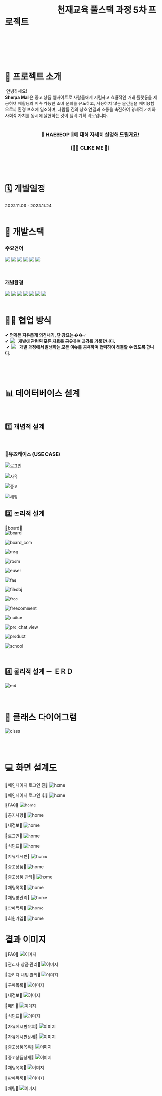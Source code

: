# &nbsp;&nbsp;&nbsp;&nbsp;&nbsp;&nbsp;&nbsp;&nbsp;&nbsp;&nbsp;&nbsp;&nbsp;&nbsp;&nbsp;&nbsp;&nbsp;&nbsp;&nbsp;&nbsp;&nbsp;&nbsp;&nbsp;&nbsp;&nbsp;&nbsp;&nbsp;천재교육 풀스택 과정 5차 프로젝트 
<br/>




&nbsp;&nbsp;&nbsp;&nbsp;&nbsp;&nbsp;&nbsp;&nbsp;&nbsp;&nbsp;&nbsp;&nbsp;&nbsp;&nbsp;&nbsp;&nbsp;&nbsp;&nbsp;&nbsp;&nbsp;&nbsp;&nbsp;&nbsp;&nbsp;&nbsp;&nbsp;&nbsp;&nbsp;&nbsp;&nbsp;&nbsp;&nbsp;&nbsp;&nbsp;&nbsp;&nbsp;&nbsp;&nbsp;&nbsp;&nbsp;&nbsp;&nbsp;&nbsp;&nbsp;&nbsp;&nbsp;&nbsp;&nbsp;&nbsp;&nbsp;&nbsp;&nbsp;&nbsp;&nbsp;&nbsp;&nbsp;&nbsp;&nbsp;&nbsp;&nbsp;
​
<br/><br/>
​
# 📂 프로젝트 소개 
​
안녕하세요! <br/>
**Sherpa Mall**은 중고 상품 웹사이트로 사람들에게 저렴하고 효율적인 거래 플랫폼을 제공하여 재활용과 지속 가능한 소비 문화를 유도하고, 사용하지 않는 물건들을 재이용함으로써 환경 보호에 일조하며, 사람들 간의 상호 연결과 소통을 촉진하여 경제적 가치와 사회적 가치를 동시에 실현하는 것이 팀의 기획 의도입니다.
 <br/> <br/>
 
### &nbsp;&nbsp;&nbsp;&nbsp;&nbsp;&nbsp;&nbsp;&nbsp;&nbsp;&nbsp;&nbsp;&nbsp;&nbsp;&nbsp;&nbsp;&nbsp;&nbsp;&nbsp;&nbsp;&nbsp;&nbsp;&nbsp;&nbsp;&nbsp;&nbsp;&nbsp;&nbsp;&nbsp;&nbsp;&nbsp; 🔹 HAEBEOP 🔹에 대해 자세히 설명해 드릴게요!
### &nbsp;&nbsp;&nbsp;&nbsp;&nbsp;&nbsp;&nbsp;&nbsp;&nbsp;&nbsp;&nbsp;&nbsp;&nbsp;&nbsp;&nbsp;&nbsp;&nbsp;&nbsp;&nbsp;&nbsp;&nbsp;&nbsp;&nbsp;&nbsp;&nbsp;&nbsp;&nbsp;&nbsp;&nbsp;&nbsp;&nbsp;&nbsp;&nbsp;&nbsp;&nbsp;&nbsp;&nbsp;&nbsp;&nbsp;&nbsp;&nbsp;&nbsp;&nbsp;&nbsp;&nbsp;&nbsp;&nbsp;&nbsp;&nbsp;&nbsp;&nbsp;&nbsp;&nbsp;&nbsp;&nbsp;&nbsp;[🙋‍♀️  CLIKE ME  🙋]
<br/>
  
​
# 🗓 개발일정
2023.11.06 - 2023.11.24
​
<br/>
​

#  🔨 개발스택

### 주요언어
<img  src="https://img.shields.io/badge/java-007396?style=for-the-badge&logo=java&logoColor=white"> <img  src="https://img.shields.io/badge/html5-E34F26?style=for-the-badge&logo=html5&logoColor=white"> <img  src="https://img.shields.io/badge/css-1572B6?style=for-the-badge&logo=css3&logoColor=white"> <img  src="https://img.shields.io/badge/javascript-F7DF1E?style=for-the-badge&logo=javascript&logoColor=black"> <img src="https://img.shields.io/badge/jquery-0769AD?style=for-the-badge&logo=jquery&logoColor=white"> <img src="https://img.shields.io/badge/bootstrap-7952B3?style=for-the-badge&logo=bootstrap&logoColor=white">
 
​
​
​
​
​
​
### 개발환경
<img src="https://img.shields.io/badge/spring-6DB33F?style=for-the-badge&logo=spring&logoColor=white"> <img  src="https://img.shields.io/badge/apache tomcat-F8DC75?style=for-the-badge&logo=apachetomcat&logoColor=white"> <img  src="https://img.shields.io/badge/github-181717?style=for-the-badge&logo=github&logoColor=white">
<img  src="https://img.shields.io/badge/git-F05032?style=for-the-badge&logo=git&logoColor=white">
<img  src="https://img.shields.io/badge/intellijidea-6A5FBB?style=for-the-badge&logo=intellijidea&logoColor=white"> <img  src="https://img.shields.io/badge/mariaDB-003545?style=for-the-badge&logo=mariaDB&logoColor=white">  <img  src="https://img.shields.io/badge/figma-%23F24E1E.svg?style=for-the-badge&logo=figma&logoColor=white"> 
​
<br/>
​
​
​
​
#  👨‍👨 협업 방식
**✔ 언제든 자유롭게 의견내기, 단 강요는 ��‍♂️**   
​
✔   [![](https://camo.githubusercontent.com/5f4f9e864500236994df27a0204caec7543b79162b3e45e9edaecc499ad2186d/68747470733a2f2f696d672e736869656c64732e696f2f62616467652f4e6f74696f6e2d3030303030303f7374796c653d666c61742d726f756e64266c6f676f3d4e6f74696f6e266c6f676f436f6c6f723d7768697465)](https://www.notion.so/2-61e48e6a682e4d7191fc2993b91b0665)
&nbsp;&nbsp;**개발에 관련된 모든 자료를 공유하며 과정를 기록합니다.** <br/>
​
✔ <img src="https://img.shields.io/badge/slack-4A154B?style=flat&logo=slack&logoColor=white"/></a>
&nbsp;&nbsp;**개발 과정에서 발생하는 모든 이슈를 공유하며 협력하여 해결할 수 있도록 합니다.**
​
 
​
<br/>

​
#  📊 데이터베이스 설계
​
## 1️⃣ 개념적 설계
​
### 🔹유즈케이스 (USE CASE)
![로그인](/%EC%82%B0%EC%B6%9C%EB%AC%BC/usecase/%EB%A1%9C%EA%B7%B8%EC%9D%B8.png)

![자유](/%EC%82%B0%EC%B6%9C%EB%AC%BC/usecase/%EC%9E%90%EC%9C%A0%EA%B2%8C%EC%8B%9C%ED%8C%90.png)

![중고](/%EC%82%B0%EC%B6%9C%EB%AC%BC/usecase/%EC%A4%91%EA%B3%A0%EB%8B%A4%EC%9D%B4%EC%96%B4%EA%B7%B8%EB%9E%A8.png)

![채팅](/%EC%82%B0%EC%B6%9C%EB%AC%BC/usecase/%EC%B1%84%ED%8C%85%EB%8B%A4%EC%9D%B4%EC%96%B4%EA%B7%B8%EB%9E%A8.png)
​
​
## 2️⃣ 논리적 설계

🔹board🔹<br/>
![board](/산출물/db_table/board.png) <br/>

![board_com](/산출물/db_table/board_com.png) <br/>

![msg](/산출물/db_table/chatmsg.png) <br/>

![room](/산출물/db_table/chatroom.png) <br/>

![euser](/산출물/db_table/euser.png) <br/>

![faq](/산출물/db_table/faq.png) <br/>

![fileobj](/산출물/db_table/fileobj.png) <br/>

![free](/산출물/db_table/free.png) <br/>

![freecomment](/산출물/db_table/freecomment.png) <br/>

![notice](/산출물/db_table/notice.png) <br/>

![pro_chat_view](/산출물/db_table/pro_chat_view.png) <br/>

![product](/산출물/db_table/product.png) <br/>

![school](/산출물/db_table/school.png) <br/>

​
## 4️⃣ 물리적 설계 － ＥＲＤ
![erd](/산출물/erd/self15_erd.png)
​
<br/>
<br/>
​
# 📐  클래스 다이어그램

![class](/산출물/classdiagram.png)<br/>
​
<br/>
​
​
​
<br/>
​

#  💻 화면 설계도

🔹메인페이지 로그인 전🔹
![home](/산출물/%ED%99%94%EB%A9%B4%EC%84%A4%EA%B3%84%EB%8F%84/%EB%A9%94%EC%9D%B8%ED%8E%98%EC%9D%B4%EC%A7%80%20%EB%A1%9C%EA%B7%B8%EC%9D%B8%20%EC%A0%84.png) <br/>

🔹메인페이지 로그인 후🔹
![home](/산출물/%ED%99%94%EB%A9%B4%EC%84%A4%EA%B3%84%EB%8F%84/%EB%A9%94%EC%9D%B8%ED%8E%98%EC%9D%B4%EC%A7%80%20%EB%A1%9C%EA%B7%B8%EC%9D%B8%20%ED%9B%84.png) <br/>

🔹FAQ🔹
![home](/산출물/%ED%99%94%EB%A9%B4%EC%84%A4%EA%B3%84%EB%8F%84/FAQ.png) <br/>

🔹공지사항🔹
![home](/산출물/%ED%99%94%EB%A9%B4%EC%84%A4%EA%B3%84%EB%8F%84/%EA%B3%B5%EC%A7%80%EC%82%AC%ED%95%AD.png) <br/>

🔹내정보🔹
![home](/산출물/%ED%99%94%EB%A9%B4%EC%84%A4%EA%B3%84%EB%8F%84/%EB%82%B4%EC%A0%95%EB%B3%B4.png) <br/>

🔹로그인🔹
![home](/산출물/%ED%99%94%EB%A9%B4%EC%84%A4%EA%B3%84%EB%8F%84/%EB%A1%9C%EA%B7%B8%EC%9D%B8.png) <br/>

🔹식단표🔹
![home](/산출물/%ED%99%94%EB%A9%B4%EC%84%A4%EA%B3%84%EB%8F%84/%EC%8B%9D%EB%8B%A8%ED%91%9C.png) <br/>

🔹자유게시판🔹
![home](/산출물/%ED%99%94%EB%A9%B4%EC%84%A4%EA%B3%84%EB%8F%84/%EC%9E%90%EC%9C%A0%EA%B2%8C%EC%8B%9C%ED%8C%90.png) <br/>

🔹중고상품🔹
![home](/산출물/%ED%99%94%EB%A9%B4%EC%84%A4%EA%B3%84%EB%8F%84/%EC%A4%91%EA%B3%A0%EC%83%81%ED%92%88.png) <br/>

🔹중고상품 관리🔹
![home](/산출물/%ED%99%94%EB%A9%B4%EC%84%A4%EA%B3%84%EB%8F%84/%EC%A4%91%EA%B3%A0%EC%83%81%ED%92%88%EA%B4%80%EB%A6%AC.png) <br/>

🔹채팅목록🔹
![home](/산출물/%ED%99%94%EB%A9%B4%EC%84%A4%EA%B3%84%EB%8F%84/%EC%B1%84%ED%8C%85%EB%AA%A9%EB%A1%9D.png) <br/>

🔹채팅방관리🔹
![home](/산출물/%ED%99%94%EB%A9%B4%EC%84%A4%EA%B3%84%EB%8F%84/%EC%B1%84%ED%8C%85%EB%B0%A9%EA%B4%80%EB%A6%AC.png) <br/>

🔹판매목록🔹
![home](/산출물/%ED%99%94%EB%A9%B4%EC%84%A4%EA%B3%84%EB%8F%84/%ED%8C%90%EB%A7%A4%EB%AA%A9%EB%A1%9D.png) <br/>

🔹회원가입🔹
![home](/산출물/%ED%99%94%EB%A9%B4%EC%84%A4%EA%B3%84%EB%8F%84/%ED%9A%8C%EC%9B%90%EA%B0%80%EC%9E%85.png) <br/>

# 결과 이미지

🔹FAQ🔹
![이미지](/산출물/결과이미지/FAQ.png) <br/>

🔹관리자 상품 관리🔹
![이미지](/산출물/결과이미지/관리자상품관리.png) <br/>

🔹관리자 채팅 관리🔹
![이미지](/산출물/결과이미지/관리자채팅관리.png) <br/>

🔹구매목록🔹
![이미지](/산출물/결과이미지/구매목록.png) <br/>

🔹내정보🔹
![이미지](/산출물/결과이미지/내정보.png) <br/>

🔹메인🔹
![이미지](/산출물/결과이미지/메인.png) <br/>

🔹식단표🔹
![이미지](/산출물/결과이미지/식단표.png) <br/>

🔹자유게시판목록🔹
![이미지](/산출물/결과이미지/자유게시판목록.png) <br/>

🔹자유게시판상세🔹
![이미지](/산출물/결과이미지/자유게시판상세.png) <br/>

🔹중고상품목록🔹
![이미지](/산출물/결과이미지/중고상품목록.png) <br/>

🔹중고상품상세🔹
![이미지](/산출물/결과이미지/중고상품상세.png) <br/>

🔹채팅목록🔹
![이미지](/산출물/결과이미지/채팅목록.png) <br/>

🔹판매목록🔹
![이미지](/산출물/결과이미지/판매목록.png) <br/>

🔹채팅🔹
![이미지](/산출물/결과이미지/채팅.gif) <br/>









<br/>